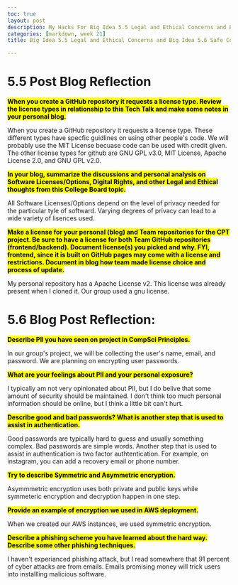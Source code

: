 ```yaml
---
toc: true
layout: post
description: My Hacks For Big Idea 5.5 Legal and Ethical Concerns and Big Idea 5.6 Safe Computing
categories: [markdown, week 21]
title: Big Idea 5.5 Legal and Ethical Concerns and Big Idea 5.6 Safe Computing

--- 
```

# 5.5 Post Blog Reflection 

**<mark>When you create a GitHub repository it requests a license type. Review the license types in relationship to this Tech Talk and make some notes in your personal blog.</mark>**

When you create a GitHub repository it requests a license type. These different types have specfic guidlines on using other people's code. We will probably use the MIT License becuase code can be used with credit given. The other license types for github are GNU GPL v3.0, MIT License, Apache License 2.0, and GNU GPL v2.0.

**<mark>In your blog, summarize the discussions and personal analysis on Software Licenses/Options, Digital Rights, and other Legal and Ethical thoughts from this College Board topic.</mark>**

All Software Licenses/Options depend on the level of privacy needed for the particular tyle of softward. Varying degrees of privacy can lead to a wide variety of lisences used. 

**<mark>Make a license for your personal (blog) and Team repositories for the CPT project. Be sure to have a license for both Team GitHub repositories (frontend/backend). Document license(s) you picked and why. FYI, frontend, since it is built on GitHub pages may come with a license and restrictions. Document in blog how team made license choice and process of update.</mark>**

My personal repository has a Apache License v2. This license was already present when I cloned it. Our group used a gnu license. 

# 5.6 Blog Post Reflection:

**<mark>Describe PII you have seen on project in CompSci Principles.</mark>**

In our group's project, we will be collecting the user's name, email, and password. We are planning on encrypting user passwords. 

**<mark>What are your feelings about PII and your personal exposure?</mark>**

I typically am not very opinionated about PII, but I do belive that some amount of security should be maintained. I don't think too much personal information should be online, but I think a little bit can't hurt. 

**<mark>Describe good and bad passwords? What is another step that is used to assist in authentication.</mark>**

Good passwords are typically hard to guess and usually something complex. Bad passwords are simple words. Another step that is used to assist in authentication is two factor authtentication. For example, on instagram, you can add a recovery email or phone number. 

**<mark>Try to describe Symmetric and Asymmetric encryption.</mark>**

Asymmmetric encryption uses both private and public keys while symmeteric encryption and decryption happen in one step. 

**<mark>Provide an example of encryption we used in AWS deployment.</mark>**

When we created our AWS instances, we used symmetric encryption. 

**<mark>Describe a phishing scheme you have learned about the hard way. Describe some other phishing techniques.</mark>**

I haven't experianced phishing attack, but I read somewhere that 91 percent of cyber attacks are from emails. Emails promising money will trick users into installling malicious software. 